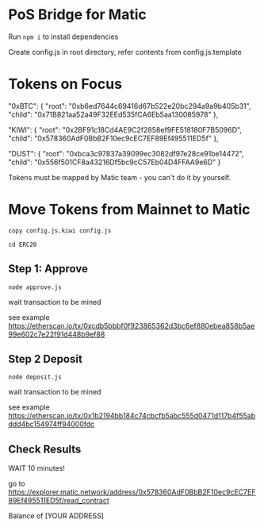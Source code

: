 # PoS Bridge for Matic

Run `npm i` to install dependencies<br/>

Create config.js in root directory, refer contents from config.js.template

# Tokens on Focus

"0xBTC": {
    "root": "0xb6ed7644c69416d67b522e20bc294a9a9b405b31",
    "child": "0x71B821aa52a49F32EEd535fCA6Eb5aa130085978"
  },
  
  "KIWI": {
    "root": "0x2BF91c18Cd4AE9C2f2858ef9FE518180F7B5096D",
    "child": "0x578360AdF0BbB2F10ec9cEC7EF89Ef495511ED5f"
  },
  
  "DUST": {
    "root": "0xbca3c97837a39099ec3082df97e28ce91be14472",
    "child": "0x556f501CF8a43216Df5bc9cC57Eb04D4FFAA9e6D"
  }

Tokens must be mapped by Matic team - you can't do it by yourself.

# Move Tokens from Mainnet to Matic

`copy config.js.kiwi config.js`

`cd ERC20`

## Step 1: Approve

`node approve.js`

wait transaction to be mined

see example https://etherscan.io/tx/0xcdb5bbbf0f923865362d3bc6ef880ebea858b5ae99e602c7e22f91d448b9ef88

## Step 2 Deposit

`node deposit.js`

wait transaction to be mined

see example https://etherscan.io/tx/0x1b2194bb184c74cbcfb5abc555d0471d117b4f55abddd4bc154974ff94000fdc

## Check Results

WAIT 10 minutes!

go to https://explorer.matic.network/address/0x578360AdF0BbB2F10ec9cEC7EF89Ef495511ED5f/read_contract

Balance of [YOUR ADDRESS]
